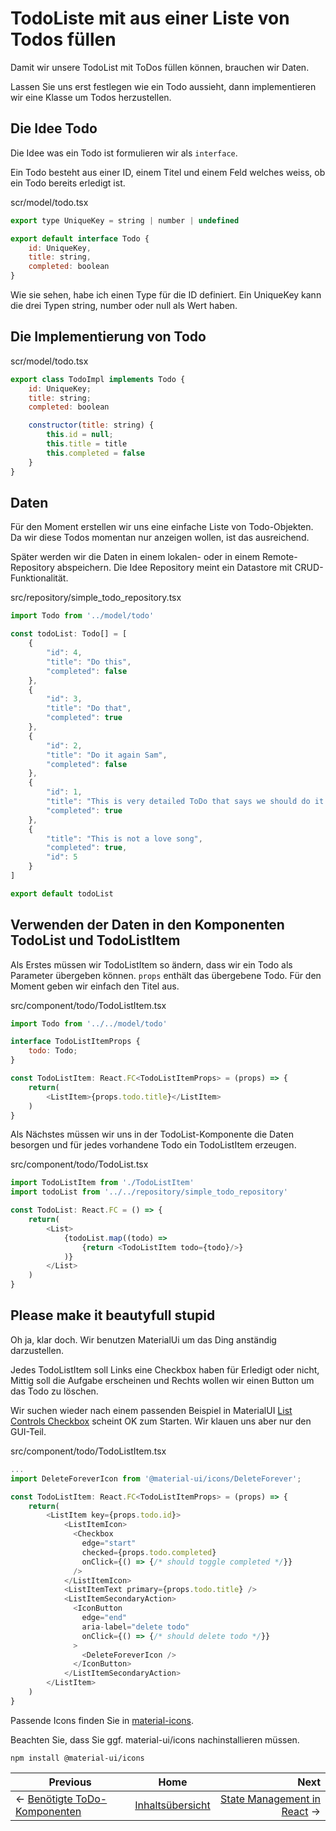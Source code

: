 # TodoListe mit aus einer Liste von Todos füllen

Damit wir unsere TodoList mit ToDos füllen können, brauchen wir Daten.

Lassen Sie uns erst festlegen wie ein Todo aussieht, dann implementieren wir eine Klasse um Todos herzustellen.

## Die Idee Todo
Die Idee was ein Todo ist formulieren wir als ```interface```.

Ein Todo besteht aus einer ID, einem Titel und einem Feld welches weiss, ob ein Todo bereits erledigt ist.

scr/model/todo.tsx
```javascript
export type UniqueKey = string | number | undefined

export default interface Todo {
    id: UniqueKey,
    title: string,
    completed: boolean
}
```

Wie sie sehen, habe ich einen Type für die ID definiert. Ein UniqueKey kann die drei Typen string, number oder null als Wert haben.

## Die Implementierung von Todo

scr/model/todo.tsx
```javascript
export class TodoImpl implements Todo {
    id: UniqueKey;
    title: string;
    completed: boolean

    constructor(title: string) {
        this.id = null;
        this.title = title
        this.completed = false
    }
}
```
## Daten
Für den Moment erstellen wir uns eine einfache Liste von Todo-Objekten. Da wir diese Todos momentan nur anzeigen wollen, ist das ausreichend.

Später werden wir die Daten in einem lokalen- oder in einem Remote-Repository abspeichern. Die Idee Repository meint ein Datastore mit CRUD-Funktionalität.

src/repository/simple_todo_repository.tsx
```javascript
import Todo from '../model/todo'

const todoList: Todo[] = [
    {
        "id": 4,
        "title": "Do this",
        "completed": false
    },
    {
        "id": 3,
        "title": "Do that",
        "completed": true
    },
    {
        "id": 2,
        "title": "Do it again Sam",
        "completed": false
    },
    {
        "id": 1,
        "title": "This is very detailed ToDo that says we should do it again and again and again",
        "completed": true
    },
    {
        "title": "This is not a love song",
        "completed": true,
        "id": 5
    }
]

export default todoList
```

## Verwenden der Daten in den Komponenten TodoList und TodoListItem

Als Erstes müssen wir TodoListItem so ändern, dass wir ein Todo als Parameter übergeben können. ```props``` enthält das übergebene Todo. Für den Moment geben wir einfach den Titel aus.

src/component/todo/TodoListItem.tsx
```javascript
import Todo from '../../model/todo'

interface TodoListItemProps {
    todo: Todo;
}

const TodoListItem: React.FC<TodoListItemProps> = (props) => {
    return(
        <ListItem>{props.todo.title}</ListItem>
    )
}
```

Als Nächstes müssen wir uns in der TodoList-Komponente die Daten besorgen und für jedes vorhandene Todo ein TodoListItem erzeugen.

src/component/todo/TodoList.tsx
```javascript
import TodoListItem from './TodoListItem'
import todoList from '../../repository/simple_todo_repository'

const TodoList: React.FC = () => {
    return(
        <List>
            {todoList.map((todo) => 
                {return <TodoListItem todo={todo}/>}
            )}
        </List>
    )
}
```

## Please make it beautyfull stupid
Oh ja, klar doch. Wir benutzen MaterialUi um das Ding anständig darzustellen.

Jedes TodoListItem soll Links eine Checkbox haben für Erledigt oder nicht,
Mittig soll die Aufgabe erscheinen und Rechts wollen wir einen Button um das Todo zu löschen.

Wir suchen wieder nach einem passenden Beispiel in MaterialUI [List Controls Checkbox](https://material-ui.com/components/lists/#lists) scheint OK zum Starten. Wir klauen uns aber nur den GUI-Teil.

src/component/todo/TodoListItem.tsx
```javascript
...
import DeleteForeverIcon from '@material-ui/icons/DeleteForever';

const TodoListItem: React.FC<TodoListItemProps> = (props) => {
    return(
        <ListItem key={props.todo.id}>
            <ListItemIcon>
              <Checkbox
                edge="start"
                checked={props.todo.completed}
                onClick={() => {/* should toggle completed */}}
              />
            </ListItemIcon>
            <ListItemText primary={props.todo.title} />
            <ListItemSecondaryAction>
              <IconButton
                edge="end"
                aria-label="delete todo"
                onClick={() => {/* should delete todo */}}
              >
                <DeleteForeverIcon />
              </IconButton>
            </ListItemSecondaryAction>
        </ListItem>
    )
}
```

Passende Icons finden Sie in [material-icons](https://material-ui.com/components/material-icons/).

Beachten Sie, dass Sie ggf. material-ui/icons nachinstallieren müssen.
```
npm install @material-ui/icons
```

| Previous | Home | Next  |
| -------- |:----:| -----:|
| <- [Benötigte ToDo-Komponenten](./needed_todo_components.md) | [Inhaltsübersicht](./setup_project.md) | [State Management in React](./stateManagement_overview.md) ->